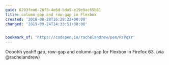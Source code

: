 ```yaml
---
guid: 6203fea6-26f3-4e6d-bda5-e19e9ac65b81
title: column-gap and row-gap in Flexbox
created: '2018-08-28T16:28:22+00:00'
changed: '2019-09-24T14:33:51+00:00'


bookmark_of: 'https://codepen.io/rachelandrew/pen/RYPqYr'
---
```



Oooohh yeah!! gap, row-gap and column-gap for Flexbox in Firefox 63. (via @rachelandrew)
